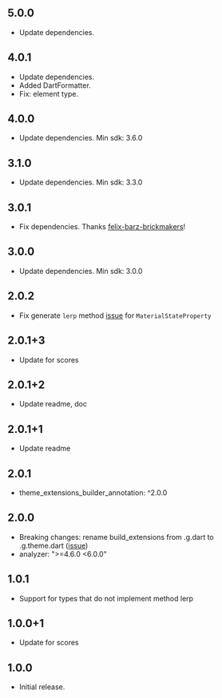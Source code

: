 
## 5.0.0

* Update dependencies.

## 4.0.1

* Update dependencies.
* Added DartFormatter.
* Fix: element type.

## 4.0.0

* Update dependencies. Min sdk: 3.6.0

## 3.1.0

* Update dependencies. Min sdk: 3.3.0

## 3.0.1

* Fix dependencies. Thanks [felix-barz-brickmakers](https://github.com/felix-barz-brickmakers)!

## 3.0.0

* Update dependencies. Min sdk: 3.0.0

## 2.0.2

* Fix generate `lerp` method [issue](https://github.com/pro100andrey/theme_extensions_builder/issues/8) for `MaterialStateProperty`

## 2.0.1+3

* Update for scores

## 2.0.1+2

* Update readme, doc

## 2.0.1+1

* Update readme

## 2.0.1

* theme_extensions_builder_annotation: ^2.0.0

## 2.0.0

* Breaking changes: rename build_extensions from .g.dart to .g.theme.dart ([issue](https://github.com/pro100andrey/theme_extensions_builder/issues/2))
* analyzer: ">=4.6.0 <6.0.0"

## 1.0.1

* Support for types that do not implement method lerp

## 1.0.0+1

* Update for scores

## 1.0.0

* Initial release.
